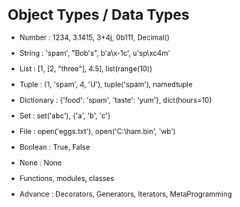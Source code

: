 # Object Types / Data Types
- Number : 1234, 3.1415, 3+4j, 0b111, Decimal()
- String : 'spam', "Bob's", b'a\x-1c', u'sp\xc4m'
- List : [1, [2, "three"], 4.5], list(range(10))
- Tuple : (1, 'spam', 4, 'U'), tuple('spam'), namedtuple
- Dictionary : {'food': 'spam', 'taste': 'yum'}, dict(hours=10)

- Set : set('abc'), {'a', 'b', 'c'}

- File : open('eggs.txt'), open('C:\ham.bin', 'wb')
- Boolean : True, False
- None : None
- Functions, modules, classes

- Advance : Decorators, Generators, Iterators, MetaProgramming
